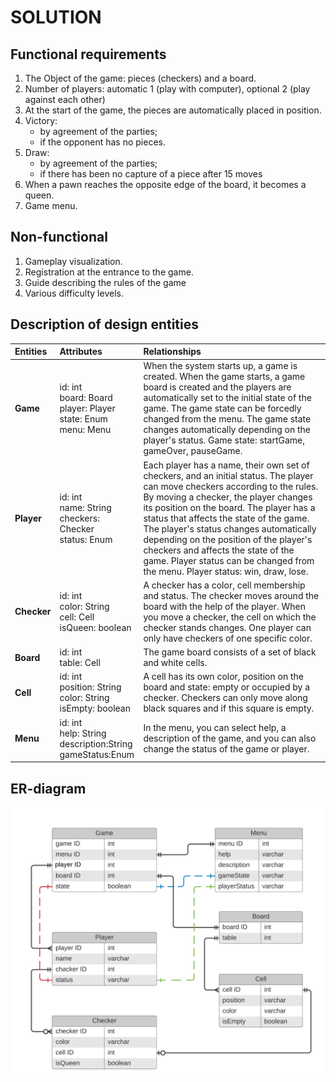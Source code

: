 # SOLUTION
## Functional requirements
1. The Object of the game: pieces (checkers) and a board.
2. Number of players: automatic 1 (play with computer), optional 2 (play against each other)
3. At the start of the game, the pieces are automatically placed in position.
4. Victory: 
    * by agreement of the parties; 
    * if the opponent has no pieces.
5. Draw:
    * by agreement of the parties;
    * if there has been no capture of a piece after 15 moves
6. When a pawn reaches the opposite edge of the board, it becomes a queen.
7. Game menu.
## Non-functional
1. Gameplay visualization. 
2. Registration at the entrance to the game.
3. Guide describing the rules of the game
4. Various difficulty levels.
## Description of design entities
| Entities | Attributes | Relationships |
|:----------------|:---------------|:--------------------|
| __Game__ | id: int <br> board: Board <br> player: Player <br> state: Enum <br> menu: Menu| When the system starts up, a game is created. When the game starts, a game board is created and the players are automatically set to the initial state of the game. The game state can be forcedly changed from the menu. The game state changes automatically depending on the player's status. Game state: startGame, gameOver, pauseGame. |
| __Player__ | id: int <br> name: String <br> checkers: Checker <br> status: Enum | Each player has a name, their own set of checkers, and an initial status. The player can move checkers according to the rules. By moving a checker, the player changes its position on the board. The player has a status that affects the state of the game. The player's status changes automatically depending on the position of the player's checkers and affects the state of the game. Player status can be changed from the menu. Player status: win, draw, lose. |
|__Checker__|id: int <br> color: String <br> cell: Cell <br> isQueen: boolean | A checker has a color, cell membership and status. The checker moves around the board with the help of the player. When you move a checker, the cell on which the checker stands changes. One player can only have checkers of one specific color. |
|__Board__|id: int <br> table: Cell | The game board consists of a set of black and white cells. |
|__Cell__|id: int <br> position: String <br> color: String <br> isEmpty: boolean| A cell has its own color, position on the board and state: empty or occupied by a checker. Checkers can only move along black squares and if this square is empty. |
|__Menu__|id: int <br> help: String <br> description:String <br> gameStatus:Enum | In the menu, you can select help, a description of the game, and you can also change the status of the game or player. |
## ER-diagram
<img src="ER-diagram.png" width="600">
